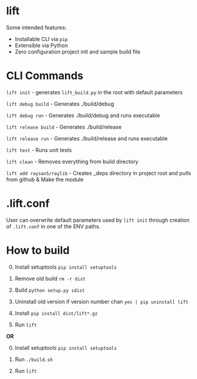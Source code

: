 # lift

Some intended features:

- Installable CLI via `pip`
- Extensible via Python
- Zero configuration project init and sample build file


# CLI Commands

`lift init` - generates `lift_build.py` in the root with default parameters

`lift debug build` - Generates ./build/debug

`lift debug run` - Generates ./build/debug and runs executable

`lift release build` - Generates ./build/release

`lift release run` - Generates ./build/release and runs executable

`lift test` - Runs unit tests

`lift clean` - Removes everything from build directory

`lift add raysan5/raylib` - Creates _deps directory in project root and pulls from github & Make the module 

# .lift.conf

User can overwrite default parameters used by `lift init` through creation of `.lift.conf` in one of the ENV paths.

# How to build

0) Install setuptools `pip install setuptools`

1) Remove old build `rm -r dist`

2) Build `python setup.py sdist`

3) Uninstall old version if version number chan `yes | pip uninstall lift`

4) Install `pip install dist/lift*.gz`

5) Run `lift`

**OR**

0) Install setuptools `pip install setuptools`

1) Run `./build.sh`

2) Run `lift`
